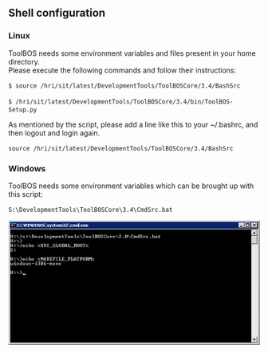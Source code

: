 ##  Shell configuration

### Linux

ToolBOS needs some environment variables and files present in your home directory.  
Please execute the following commands and follow their instructions:

    $ source /hri/sit/latest/DevelopmentTools/ToolBOSCore/3.4/BashSrc
    
    $ /hri/sit/latest/DevelopmentTools/ToolBOSCore/3.4/bin/ToolBOS-Setup.py
    
As mentioned by the script, please add a line like this to your ~/.bashrc, and then logout and login again.

    source /hri/sit/latest/DevelopmentTools/ToolBOSCore/3.4/BashSrc
    
    
### Windows

ToolBOS needs some environment variables which can be brought up with this script:

    S:\DevelopmentTools\ToolBOSCore\3.4\CmdSrc.bat
    
 ![](WindowsSetEnv.png)
